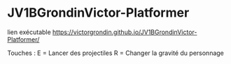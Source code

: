 # JV1BGrondinVictor-Platformer
lien exécutable
https://victorgrondin.github.io/JV1BGrondinVictor-Platformer/


Touches :
E = Lancer des projectiles
R = Changer la gravité du personnage
